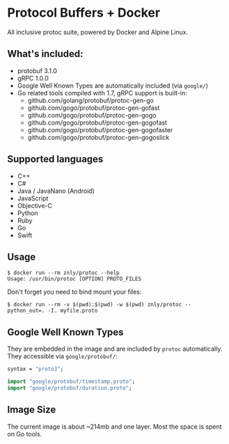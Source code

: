 # Protocol Buffers + Docker
All inclusive protoc suite, powered by Docker and Alpine Linux.

## What's included:
- protobuf 3.1.0
- gRPC 1.0.0
- Google Well Known Types are automatically included (via `google/`)
- Go related tools compiled with 1.7, gRPC support is built-in:
  - github.com/golang/protobuf/protoc-gen-go
  - github.com/gogo/protobuf/protoc-gen-gofast
  - github.com/gogo/protobuf/protoc-gen-gogo
  - github.com/gogo/protobuf/protoc-gen-gogofast
  - github.com/gogo/protobuf/protoc-gen-gogofaster
  - github.com/gogo/protobuf/protoc-gen-gogoslick

## Supported languages
- C++
- C#
- Java / JavaNano (Android)
- JavaScript
- Objective-C
- Python
- Ruby
- Go
- Swift

## Usage
```
$ docker run --rm znly/protoc --help
Usage: /usr/bin/protoc [OPTION] PROTO_FILES
```

Don't forget you need to bind mount your files:
```
$ docker run --rm -v $(pwd):$(pwd) -w $(pwd) znly/protoc --python_out=. -I. myfile.proto
```

## Google Well Known Types
They are embedded in the image and are included by `protoc` automatically.
They accessible via `google/protobuf/`:
```protobuf
syntax = "proto3";

import "google/protobuf/timestamp.proto";
import "google/protobuf/duration.proto";
```

## Image Size
The current image is about ~214mb and one layer. Most the space is spent on Go tools.
